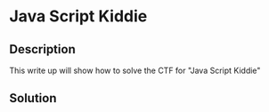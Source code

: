 # Java Script Kiddie

## Description
This write up will show how to solve the CTF for "Java Script Kiddie"

## Solution
